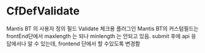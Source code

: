 # CfDefValidate

Mantis BT 의 사용자 정의 필드 Validate 체크용 플러그인
Mantis BT의 커스텀필드는 frontEnd단에서 maxlength 는 되나 minlength 는 안되고 있음.
submit 후에 api 응답에서나 알 수 있는데, frontend 단에서 할 수있도록 변경함